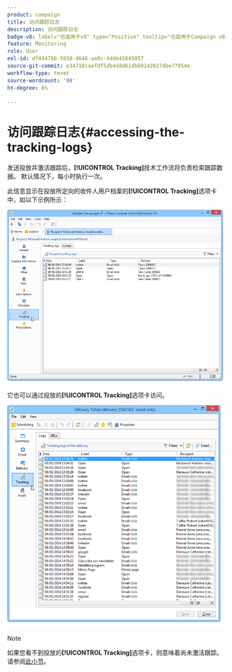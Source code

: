 ```yaml
---
product: campaign
title: 访问跟踪日志
description: 访问跟踪日志
badge-v8: label="也适用于v8" type="Positive" tooltip="也适用于Campaign v8"
feature: Monitoring
role: User
exl-id: df494786-5950-4646-aa9c-4dde45845057
source-git-commit: e34718caefdf5db4ddd61db601420274be77054e
workflow-type: tm+mt
source-wordcount: '98'
ht-degree: 8%

---
```


# 访问跟踪日志{#accessing-the-tracking-logs}

发送投放并激活跟踪后，**[!UICONTROL Tracking]**&#x200B;技术工作流将负责检索跟踪数据。 默认情况下，每小时执行一次。

此信息显示在投放所定向的收件人用户档案的&#x200B;**[!UICONTROL Tracking]**&#x200B;选项卡中，如以下示例所示：

![](assets/s_ncs_user_select_tracking_tab_from_recipient.png)

它也可以通过投放的&#x200B;**[!UICONTROL Tracking]**&#x200B;选项卡访问。

![](assets/s_ncs_user_select_tracking_tab_from_del.png)

>[!NOTE]
>
>如果您看不到投放的&#x200B;**[!UICONTROL Tracking]**&#x200B;选项卡，则意味着尚未激活跟踪。 请参阅[此小节](how-to-configure-tracked-links.md)。
